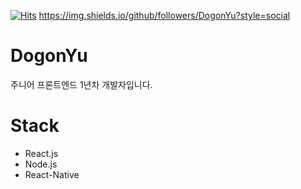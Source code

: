 [![Hits](https://hits.seeyoufarm.com/api/count/incr/badge.svg?url=https%3A%2F%2Fgithub.com%2FDogonYu&count_bg=%23979898&title_bg=%23A2ED8D&icon=leaflet.svg&icon_color=%23229C4D&title=hits&edge_flat=false)](https://hits.seeyoufarm.com)
https://img.shields.io/github/followers/DogonYu?style=social
# DogonYu

주니어 프론트엔드 1년차 개발자입니다.

# Stack

* React.js
* Node.js
* React-Native
